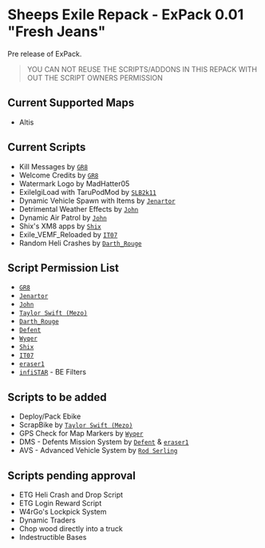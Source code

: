 Sheeps Exile Repack - ExPack 0.01 "Fresh Jeans"
=============

Pre release of ExPack. 

> YOU CAN NOT REUSE THE SCRIPTS/ADDONS IN THIS REPACK WITH OUT THE SCRIPT OWNERS PERMISSION

Current Supported Maps
--------------------------
* Altis


Current Scripts
--------------------------
* Kill Messages by [`GR8`](http://www.exilemod.com/profile/64-gr8/)
* Welcome Credits by [`GR8`](http://www.exilemod.com/profile/64-gr8/)
* Watermark Logo by MadHatter05
* ExileIgiLoad with TaruPodMod by [`SLB2k11`](http://www.exilemod.com/profile/409-slb2k11/)
* Dynamic Vehicle Spawn with Items by [`Jenartor`](http://www.exilemod.com/profile/53934-jenartor/)
* Detrimental Weather Effects by [`John`](http://www.exilemod.com/profile/38-john/)
* Dynamic Air Patrol by [`John`](http://www.exilemod.com/profile/38-john/)
* Shix's XM8 apps by [`Shix`](http://www.exilemod.com/profile/4566-shix/)
* Exile_VEMF_Reloaded by [`IT07`](http://www.exilemod.com/profile/332-it07/)
* Random Heli Crashes by [`Darth_Rouge`](http://www.exilemod.com/profile/3705-darth_rogue/)

Script Permission List
--------------------------

* [`GR8`](http://www.exilemod.com/profile/64-gr8/)
* [`Jenartor`](http://www.exilemod.com/profile/53934-jenartor/)
* [`John`](http://www.exilemod.com/profile/38-john/)
* [`Taylor Swift (Mezo)`](http://www.exilemod.com/profile/472-taylor-swift-mezo/)
* [`Darth_Rouge`](http://www.exilemod.com/profile/3705-darth_rogue/)
* [`Defent`](http://www.exilemod.com/profile/259-defent/)
* [`Wyqer`](http://www.exilemod.com/profile/52393-wyqer/)
* [`Shix`](http://www.exilemod.com/profile/4566-shix/)
* [`IT07`](http://www.exilemod.com/profile/332-it07/)
* [`eraser1`](http://www.exilemod.com/profile/96-eraser1/)
* [`infiSTAR`](http://www.exilemod.com/profile/11-infistar/) - BE Filters


Scripts to be added 
--------------------------
* Deploy/Pack Ebike
* ScrapBike by [`Taylor Swift (Mezo)`](http://www.exilemod.com/profile/472-taylor-swift-mezo/)
* GPS Check for Map Markers by [`Wyqer`](http://www.exilemod.com/profile/52393-wyqer/)
* DMS - Defents Mission System by [`Defent`](http://www.exilemod.com/profile/259-defent/) & [`eraser1`](http://www.exilemod.com/profile/96-eraser1/)
* AVS - Advanced Vehicle System by [`Rod Serling`](http://www.exilemod.com/profile/20-rod-serling/)

Scripts pending approval
--------------------------
* ETG Heli Crash and Drop Script
* ETG Login Reward Script
* W4rGo's Lockpick System
* Dynamic Traders
* Chop wood directly into a truck
* Indestructible Bases

